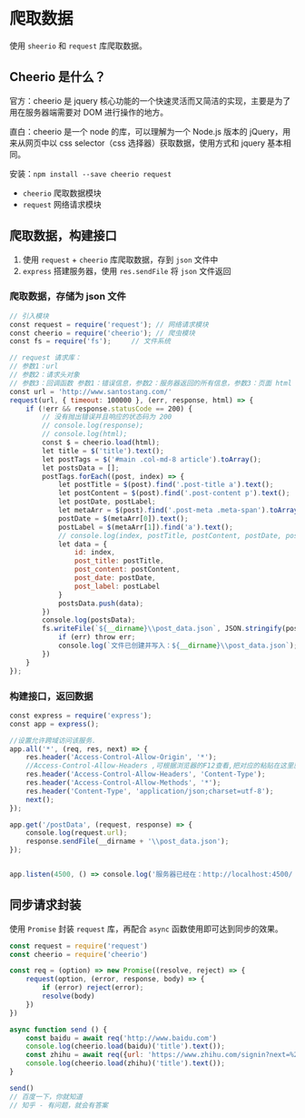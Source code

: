 <!--
 * @Descripttion: 
 * @version: 
 * @Author: qiuxchao
 * @Date: 2022-07-15 14:11:42
 * @LastEditors: qiuxchao
 * @LastEditTime: 2022-07-15 14:17:52
-->
# 爬取数据

使用 `sheerio` 和 `request` 库爬取数据。

## Cheerio 是什么？

官方：cheerio 是 jquery 核心功能的一个快速灵活而又简洁的实现，主要是为了用在服务器端需要对 DOM 进行操作的地方。

直白：cheerio 是一个 node 的库，可以理解为一个 Node.js 版本的 jQuery，用来从网页中以 css selector（css 选择器）获取数据，使用方式和 jquery 基本相同。

安装：`npm install --save cheerio request`

- `cheerio`  爬取数据模块
- `request`  网络请求模块

## 爬取数据，构建接口

1. 使用 `request` + `cheerio` 库爬取数据，存到 `json` 文件中
2. `express` 搭建服务器，使用 `res.sendFile` 将 `json` 文件返回

### 爬取数据，存储为 json 文件

```js
// 引入模块
const request = require('request'); // 网络请求模块
const cheerio = require('cheerio'); // 爬虫模块
const fs = require('fs');     // 文件系统

// request 请求库：
// 参数1：url
// 参数2：请求头对象
// 参数3：回调函数 参数1：错误信息，参数2：服务器返回的所有信息，参数3：页面 html 代码
const url = 'http://www.santostang.com/'
request(url, { timeout: 100000 }, (err, response, html) => {
    if (!err && response.statusCode == 200) {
        // 没有抛出错误并且响应的状态码为 200
        // console.log(response);
        // console.log(html);
        const $ = cheerio.load(html);
        let title = $('title').text();
        let postTags = $('#main .col-md-8 article').toArray();
        let postsData = [];
        postTags.forEach((post, index) => {
            let postTitle = $(post).find('.post-title a').text();
            let postContent = $(post).find('.post-content p').text();
            let postDate, postLabel;
            let metaArr = $(post).find('.post-meta .meta-span').toArray();
            postDate = $(metaArr[0]).text();
            postLabel = $(metaArr[1]).find('a').text();
            // console.log(index, postTitle, postContent, postDate, postLabel);
            let data = {
                id: index,
                post_title: postTitle,
                post_content: postContent,
                post_date: postDate,
                post_label: postLabel
            }
            postsData.push(data);
        })
        console.log(postsData);
        fs.writeFile(`${__dirname}\\post_data.json`, JSON.stringify(postsData), 'utf-8', (err) => {
            if (err) throw err;
            console.log(`文件已创建并写入：${__dirname}\\post_data.json`);
        })
    }
});
```

### 构建接口，返回数据

```js
const express = require('express');
const app = express();

//设置允许跨域访问该服务.
app.all('*', (req, res, next) => {
    res.header('Access-Control-Allow-Origin', '*');
    //Access-Control-Allow-Headers ,可根据浏览器的F12查看,把对应的粘贴在这里就行
    res.header('Access-Control-Allow-Headers', 'Content-Type');
    res.header('Access-Control-Allow-Methods', '*');
    res.header('Content-Type', 'application/json;charset=utf-8');
    next();
});

app.get('/postData', (request, response) => {
    console.log(request.url);
    response.sendFile(__dirname + '\\post_data.json');
});


app.listen(4500, () => console.log('服务器已经在：http://localhost:4500/ 启动...'));
```

## 同步请求封装

使用 `Promise` 封装 `request` 库，再配合 `async` 函数使用即可达到同步的效果。

```js
const request = require('request')
const cheerio = require('cheerio')

const req = (option) => new Promise((resolve, reject) => {
    request(option, (error, response, body) => {
        if (error) reject(error);
        resolve(body)
    })
})

async function send () {
    const baidu = await req('http://www.baidu.com')
    console.log(cheerio.load(baidu)('title').text());
    const zhihu = await req({url: 'https://www.zhihu.com/signin?next=%2F'})
    console.log(cheerio.load(zhihu)('title').text());
}

send()
// 百度一下，你就知道
// 知乎 - 有问题，就会有答案
```
